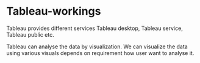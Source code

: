 # Tableau-workings
Tableau provides different services
Tableau desktop, Tableau service, Tableau public etc.

Tableau can analyse the data by visualization.
We can visualize the data using various visuals depends on requirement how user want to analyse it.
